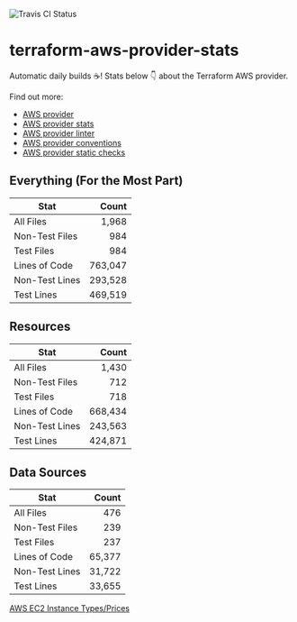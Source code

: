 ![Travis CI Status](https://travis-ci.org/YakDriver/terraform-aws-provider-stats.svg?branch=main)
# terraform-aws-provider-stats

Automatic daily builds :coffee:! Stats below :point_down: about the Terraform AWS provider.

Find out more:
* [AWS provider](https://github.com/terraform-providers/terraform-provider-aws)
* [AWS provider stats](https://github.com/YakDriver/terraform-aws-provider-stats)
* [AWS provider linter](https://github.com/terraform-providers/terraform-provider-aws/tree/master/awsproviderlint)
* [AWS provider conventions](https://github.com/YakDriver/terraform-aws-conventions)
* [AWS provider static checks](https://github.com/YakDriver/terraform-aws-provider-static-checks)



## Everything (For the Most Part)

|  Stat  |  Count  |
| ------------- | -------------: |
|  All Files  |  1,968  |
|  Non-Test Files  |  984  |
|  Test Files  |  984  |
|  Lines of Code  |  763,047  |
|  Non-Test Lines  |  293,528  |
|  Test Lines  |  469,519  |



## Resources

|  Stat  |  Count  |
| ------------- | -------------: |
|  All Files  |  1,430  |
|  Non-Test Files  |  712  |
|  Test Files  |  718  |
|  Lines of Code  |  668,434  |
|  Non-Test Lines  |  243,563  |
|  Test Lines  |  424,871  |



## Data Sources

|  Stat  |  Count  |
| ------------- | -------------: |
|  All Files  |  476  |
|  Non-Test Files  |  239  |
|  Test Files  |  237  |
|  Lines of Code  |  65,377  |
|  Non-Test Lines  |  31,722  |
|  Test Lines  |  33,655  |




[AWS EC2 Instance Types/Prices](https://github.com/YakDriver/aws-ec2-instance-types)
